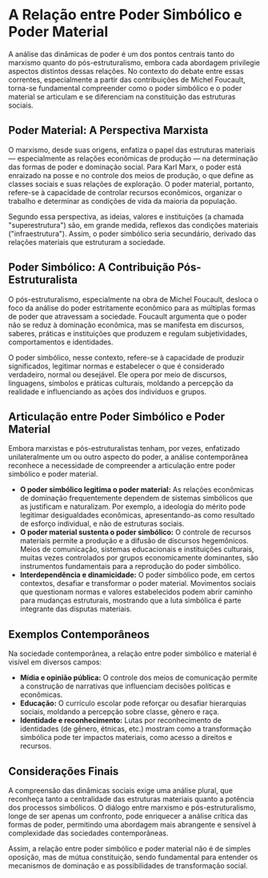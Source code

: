 # A Relação entre Poder Simbólico e Poder Material

A análise das dinâmicas de poder é um dos pontos centrais tanto do marxismo quanto do pós-estruturalismo, embora cada abordagem privilegie aspectos distintos dessas relações. No contexto do debate entre essas correntes, especialmente a partir das contribuições de Michel Foucault, torna-se fundamental compreender como o poder simbólico e o poder material se articulam e se diferenciam na constituição das estruturas sociais.

## Poder Material: A Perspectiva Marxista

O marxismo, desde suas origens, enfatiza o papel das estruturas materiais — especialmente as relações econômicas de produção — na determinação das formas de poder e dominação social. Para Karl Marx, o poder está enraizado na posse e no controle dos meios de produção, o que define as classes sociais e suas relações de exploração. O poder material, portanto, refere-se à capacidade de controlar recursos econômicos, organizar o trabalho e determinar as condições de vida da maioria da população.

Segundo essa perspectiva, as ideias, valores e instituições (a chamada "superestrutura") são, em grande medida, reflexos das condições materiais ("infraestrutura"). Assim, o poder simbólico seria secundário, derivado das relações materiais que estruturam a sociedade.

## Poder Simbólico: A Contribuição Pós-Estruturalista

O pós-estruturalismo, especialmente na obra de Michel Foucault, desloca o foco da análise do poder estritamente econômico para as múltiplas formas de poder que atravessam a sociedade. Foucault argumenta que o poder não se reduz à dominação econômica, mas se manifesta em discursos, saberes, práticas e instituições que produzem e regulam subjetividades, comportamentos e identidades.

O poder simbólico, nesse contexto, refere-se à capacidade de produzir significados, legitimar normas e estabelecer o que é considerado verdadeiro, normal ou desejável. Ele opera por meio de discursos, linguagens, símbolos e práticas culturais, moldando a percepção da realidade e influenciando as ações dos indivíduos e grupos.

## Articulação entre Poder Simbólico e Poder Material

Embora marxistas e pós-estruturalistas tenham, por vezes, enfatizado unilateralmente um ou outro aspecto do poder, a análise contemporânea reconhece a necessidade de compreender a articulação entre poder simbólico e poder material.

- **O poder simbólico legitima o poder material:** As relações econômicas de dominação frequentemente dependem de sistemas simbólicos que as justificam e naturalizam. Por exemplo, a ideologia do mérito pode legitimar desigualdades econômicas, apresentando-as como resultado de esforço individual, e não de estruturas sociais.
- **O poder material sustenta o poder simbólico:** O controle de recursos materiais permite a produção e a difusão de discursos hegemônicos. Meios de comunicação, sistemas educacionais e instituições culturais, muitas vezes controlados por grupos economicamente dominantes, são instrumentos fundamentais para a reprodução do poder simbólico.
- **Interdependência e dinamicidade:** O poder simbólico pode, em certos contextos, desafiar e transformar o poder material. Movimentos sociais que questionam normas e valores estabelecidos podem abrir caminho para mudanças estruturais, mostrando que a luta simbólica é parte integrante das disputas materiais.

## Exemplos Contemporâneos

Na sociedade contemporânea, a relação entre poder simbólico e material é visível em diversos campos:

- **Mídia e opinião pública:** O controle dos meios de comunicação permite a construção de narrativas que influenciam decisões políticas e econômicas.
- **Educação:** O currículo escolar pode reforçar ou desafiar hierarquias sociais, moldando a percepção sobre classe, gênero e raça.
- **Identidade e reconhecimento:** Lutas por reconhecimento de identidades (de gênero, étnicas, etc.) mostram como a transformação simbólica pode ter impactos materiais, como acesso a direitos e recursos.

## Considerações Finais

A compreensão das dinâmicas sociais exige uma análise plural, que reconheça tanto a centralidade das estruturas materiais quanto a potência dos processos simbólicos. O diálogo entre marxismo e pós-estruturalismo, longe de ser apenas um confronto, pode enriquecer a análise crítica das formas de poder, permitindo uma abordagem mais abrangente e sensível à complexidade das sociedades contemporâneas.

Assim, a relação entre poder simbólico e poder material não é de simples oposição, mas de mútua constituição, sendo fundamental para entender os mecanismos de dominação e as possibilidades de transformação social.